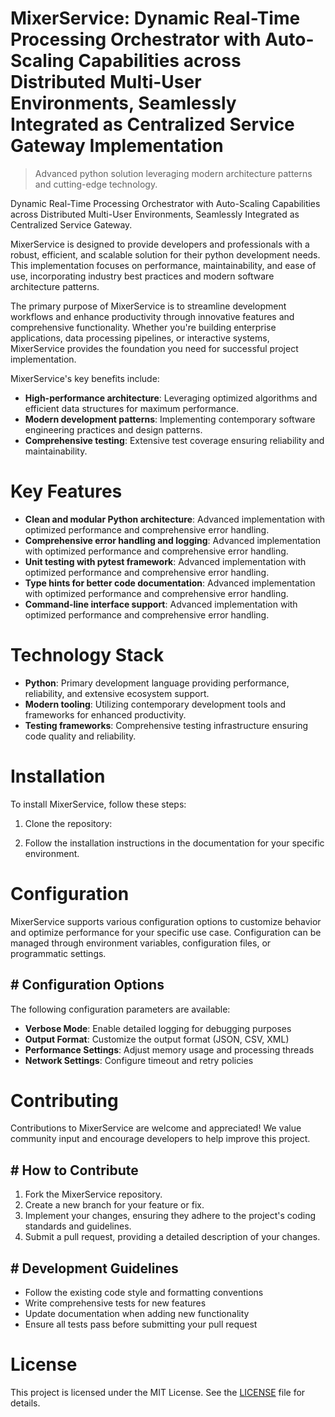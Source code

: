 <!-- fallback_MixerService_20251002193233_28755 -->

# MixerService: Dynamic Real-Time Processing Orchestrator with Auto-Scaling Capabilities across Distributed Multi-User Environments, Seamlessly Integrated as Centralized Service Gateway Implementation
> Advanced python solution leveraging modern architecture patterns and cutting-edge technology.

Dynamic Real-Time Processing Orchestrator with Auto-Scaling Capabilities across Distributed Multi-User Environments, Seamlessly Integrated as Centralized Service Gateway.

MixerService is designed to provide developers and professionals with a robust, efficient, and scalable solution for their python development needs. This implementation focuses on performance, maintainability, and ease of use, incorporating industry best practices and modern software architecture patterns.

The primary purpose of MixerService is to streamline development workflows and enhance productivity through innovative features and comprehensive functionality. Whether you're building enterprise applications, data processing pipelines, or interactive systems, MixerService provides the foundation you need for successful project implementation.

MixerService's key benefits include:

* **High-performance architecture**: Leveraging optimized algorithms and efficient data structures for maximum performance.
* **Modern development patterns**: Implementing contemporary software engineering practices and design patterns.
* **Comprehensive testing**: Extensive test coverage ensuring reliability and maintainability.

# Key Features

* **Clean and modular Python architecture**: Advanced implementation with optimized performance and comprehensive error handling.
* **Comprehensive error handling and logging**: Advanced implementation with optimized performance and comprehensive error handling.
* **Unit testing with pytest framework**: Advanced implementation with optimized performance and comprehensive error handling.
* **Type hints for better code documentation**: Advanced implementation with optimized performance and comprehensive error handling.
* **Command-line interface support**: Advanced implementation with optimized performance and comprehensive error handling.

# Technology Stack

* **Python**: Primary development language providing performance, reliability, and extensive ecosystem support.
* **Modern tooling**: Utilizing contemporary development tools and frameworks for enhanced productivity.
* **Testing frameworks**: Comprehensive testing infrastructure ensuring code quality and reliability.

# Installation

To install MixerService, follow these steps:

1. Clone the repository:


2. Follow the installation instructions in the documentation for your specific environment.

# Configuration

MixerService supports various configuration options to customize behavior and optimize performance for your specific use case. Configuration can be managed through environment variables, configuration files, or programmatic settings.

## # Configuration Options

The following configuration parameters are available:

* **Verbose Mode**: Enable detailed logging for debugging purposes
* **Output Format**: Customize the output format (JSON, CSV, XML)
* **Performance Settings**: Adjust memory usage and processing threads
* **Network Settings**: Configure timeout and retry policies

# Contributing

Contributions to MixerService are welcome and appreciated! We value community input and encourage developers to help improve this project.

## # How to Contribute

1. Fork the MixerService repository.
2. Create a new branch for your feature or fix.
3. Implement your changes, ensuring they adhere to the project's coding standards and guidelines.
4. Submit a pull request, providing a detailed description of your changes.

## # Development Guidelines

* Follow the existing code style and formatting conventions
* Write comprehensive tests for new features
* Update documentation when adding new functionality
* Ensure all tests pass before submitting your pull request

# License

This project is licensed under the MIT License. See the [LICENSE](https://github.com/mpermar082/MixerService/blob/main/LICENSE) file for details.
